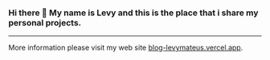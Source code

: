 ### Hi there 👋 My name is Levy and this is the place that i share my personal projects. 
---
More information please visit my web site [blog-levymateus.vercel.app](https://blog-levymateus.vercel.app).

<!--
**levymateus/levymateus** is a ✨ _special_ ✨ repository because its `README.md` (this file) appears on your GitHub profile.

Here are some ideas to get you started:

- 🔭 I’m currently working on ...
- 🌱 I’m currently learning ...
- 👯 I’m looking to collaborate on ...
- 🤔 I’m looking for help with ...
- 💬 Ask me about ...
- 📫 How to reach me: ...
- 😄 Pronouns: ...
- ⚡ Fun fact: ...
-->
